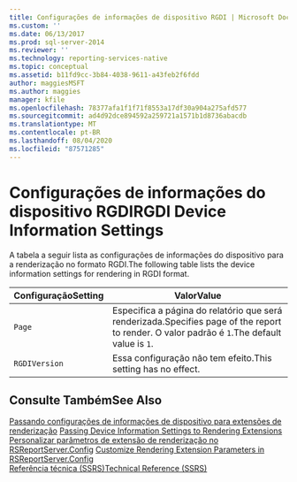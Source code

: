 ```yaml
---
title: Configurações de informações de dispositivo RGDI | Microsoft Docs
ms.custom: ''
ms.date: 06/13/2017
ms.prod: sql-server-2014
ms.reviewer: ''
ms.technology: reporting-services-native
ms.topic: conceptual
ms.assetid: b11fd9cc-3b84-4038-9611-a43feb2f6fdd
author: maggiesMSFT
ms.author: maggies
manager: kfile
ms.openlocfilehash: 78377afa1f1f71f8553a17df30a904a275afd577
ms.sourcegitcommit: ad4d92dce894592a259721a1571b1d8736abacdb
ms.translationtype: MT
ms.contentlocale: pt-BR
ms.lasthandoff: 08/04/2020
ms.locfileid: "87571285"
---
```

# <a name="rgdi-device-information-settings"></a><span data-ttu-id="3568f-102">Configurações de informações do dispositivo RGDI</span><span class="sxs-lookup"><span data-stu-id="3568f-102">RGDI Device Information Settings</span></span>
  <span data-ttu-id="3568f-103">A tabela a seguir lista as configurações de informações do dispositivo para a renderização no formato RGDI.</span><span class="sxs-lookup"><span data-stu-id="3568f-103">The following table lists the device information settings for rendering in RGDI format.</span></span>  
  
|<span data-ttu-id="3568f-104">Configuração</span><span class="sxs-lookup"><span data-stu-id="3568f-104">Setting</span></span>|<span data-ttu-id="3568f-105">Valor</span><span class="sxs-lookup"><span data-stu-id="3568f-105">Value</span></span>|  
|-------------|-----------|  
|`Page`|<span data-ttu-id="3568f-106">Especifica a página do relatório que será renderizada.</span><span class="sxs-lookup"><span data-stu-id="3568f-106">Specifies page of the report to render.</span></span> <span data-ttu-id="3568f-107">O valor padrão é `1`.</span><span class="sxs-lookup"><span data-stu-id="3568f-107">The default value is `1`.</span></span>|  
|`RGDIVersion`|<span data-ttu-id="3568f-108">Essa configuração não tem efeito.</span><span class="sxs-lookup"><span data-stu-id="3568f-108">This setting has no effect.</span></span>|  
  
## <a name="see-also"></a><span data-ttu-id="3568f-109">Consulte Também</span><span class="sxs-lookup"><span data-stu-id="3568f-109">See Also</span></span>  
 <span data-ttu-id="3568f-110">[Passando configurações de informações de dispositivo para extensões de renderização](report-server-web-service/net-framework/passing-device-information-settings-to-rendering-extensions.md) </span><span class="sxs-lookup"><span data-stu-id="3568f-110">[Passing Device Information Settings to Rendering Extensions](report-server-web-service/net-framework/passing-device-information-settings-to-rendering-extensions.md) </span></span>  
 <span data-ttu-id="3568f-111">[Personalizar parâmetros de extensão de renderização no RSReportServer.Config](customize-rendering-extension-parameters-in-rsreportserver-config.md) </span><span class="sxs-lookup"><span data-stu-id="3568f-111">[Customize Rendering Extension Parameters in RSReportServer.Config](customize-rendering-extension-parameters-in-rsreportserver-config.md) </span></span>  
 [<span data-ttu-id="3568f-112">Referência técnica &#40;SSRS&#41;</span><span class="sxs-lookup"><span data-stu-id="3568f-112">Technical Reference &#40;SSRS&#41;</span></span>](../../2014/reporting-services/technical-reference-ssrs.md)  
  
  
